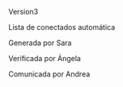 Version3

Lista de conectados automática

Generada por Sara

Verificada por Ángela

Comunicada por Andrea

